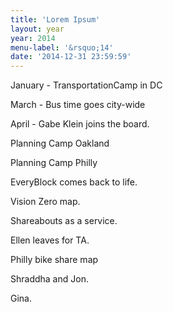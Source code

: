 ```yaml
---
title: 'Lorem Ipsum'
layout: year
year: 2014
menu-label: '&rsquo;14'
date: '2014-12-31 23:59:59'
---
```



January - TransportationCamp in DC

March - Bus time goes city-wide

April - Gabe Klein joins the board.

Planning Camp Oakland

Planning Camp Philly

EveryBlock comes back to life.

Vision Zero map.

Shareabouts as a service.

Ellen leaves for TA. 

Philly bike share map

Shraddha and Jon.

Gina.